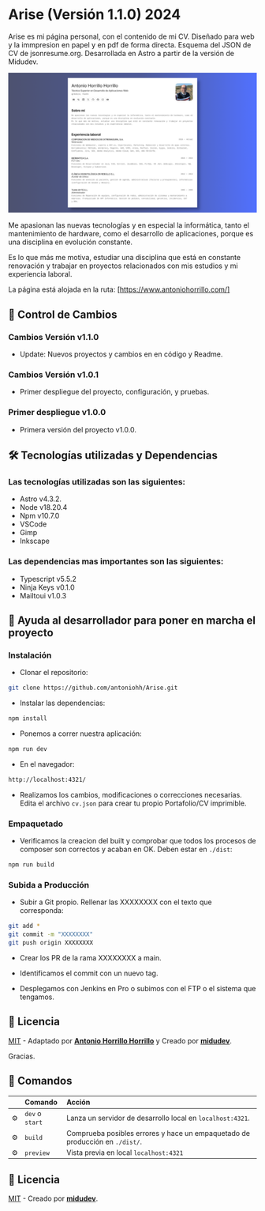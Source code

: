 # Arise (Versión 1.1.0) 2024

Arise es mi página personal, con el contenido de mi CV. Diseñado para web y la immpresion en papel y en pdf de forma directa. Esquema del JSON de CV de jsonresume.org. Desarrollada en Astro a partir de la versión de Midudev.

![img-arise](portada.png "Ventana principal de Arise.")

Me apasionan las nuevas tecnologías y en especial la informática, tanto el mantenimiento de hardware, como el desarrollo de aplicaciones, porque es una disciplina en evolución constante.

Es lo que más me motiva, estudiar una disciplina que está en constante renovación y trabajar en proyectos relacionados con mis estudios y mi experiencia laboral.

La página está alojada en la ruta: [https://www.antoniohorrillo.com/]

## 🧞 Control de Cambios

### Cambios Versión v1.1.0

* Update: Nuevos proyectos y cambios en en código y Readme.

### Cambios Versión v1.0.1

* Primer despliegue del proyecto, configuración, y pruebas.

### Primer despliegue v1.0.0

* Primera versión del proyecto v1.0.0.

## 🛠️ Tecnologías utilizadas y Dependencias

### Las tecnologías utilizadas son las siguientes:

* Astro v4.3.2.
* Node v18.20.4
* Npm v10.7.0
* VSCode
* Gimp
* Inkscape

### Las dependencias mas importantes son las siguientes:

* Typescript v5.5.2
* Ninja Keys v0.1.0
* Mailtoui v1.0.3

## 🚀 Ayuda al desarrollador para poner en marcha el proyecto

### Instalación

* Clonar el repositorio:

```bash
git clone https://github.com/antoniohh/Arise.git
```

* Instalar las dependencias:

```bash
npm install
```

* Ponemos a correr nuestra aplicación:

```bash
npm run dev
```

* En el navegador:

```bash
http://localhost:4321/
```

* Realizamos los cambios, modificaciones o correcciones necesarias. Edita el archivo `cv.json` para crear tu propio Portafolio/CV imprimible.

### Empaquetado

* Verificamos la creacion del built y comprobar que todos los procesos de composer son correctos y acaban en OK. Deben estar en `./dist`:

```bash
npm run build
```

### Subida a Producción

* Subir a Git propio. Rellenar las XXXXXXXX con el texto que corresponda:

```bash
git add *
git commit -m "XXXXXXXX"
git push origin XXXXXXXX
```

* Crear los PR de la rama XXXXXXXX a main.

* Identificamos el commit con un nuevo tag.

* Desplegamos con Jenkins en Pro o subimos con el FTP o el sistema que tengamos.

## 🔑 Licencia

[MIT](LICENSE.txt) - Adaptado por [**Antonio Horrillo Horrillo**](https://www.antoniohorrillo.com) y Creado por [**midudev**](https://midu.dev).

Gracias.











































## 🧞 Comandos

|     | Comando          | Acción                                        |
| :-- | :--------------- | :-------------------------------------------- |
| ⚙️  | `dev` o `start` | Lanza un servidor de desarrollo local en  `localhost:4321`.  |
| ⚙️  | `build`          | Comprueba posibles errores y hace un empaquetado de producción en `./dist/`.      |
| ⚙️  | `preview`        | Vista previa en local `localhost:4321` |

## 🔑 Licencia

[MIT](LICENSE.txt) - Creado por [**midudev**](https://midu.dev).
